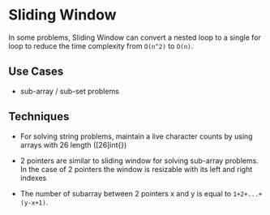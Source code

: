 # Sliding Window

In some problems, Sliding Window can convert a nested loop to a single for loop to reduce the time complexity from `O(n^2)` to `O(n)`.

## Use Cases

- sub-array / sub-set problems

## Techniques

- For solving string problems, maintain a live character counts by using arrays with 26 length ([26]int{})

- 2 pointers are similar to sliding window for solving sub-array problems. In the case of 2 pointers the window is resizable with its left and right indexes

- The number of subarray between 2 pointers x and y is equal to `1+2+...+(y-x+1)`.